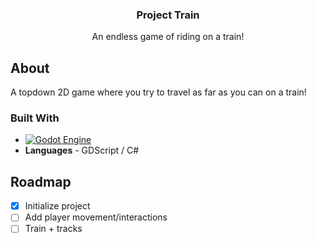 <h3 align="center">Project Train</h3>

  <p align="center">
     An endless game of riding on a train!
  </p>
</div>
 
## About

A topdown 2D game where you try to travel as far as you can on a train!

### Built With

* [![Godot Engine][Godot]][Godot-url]
* **Languages** - GDScript / C#

## Roadmap

- [X] Initialize project
- [ ] Add player movement/interactions
- [ ] Train + tracks

[Godot]: https://img.shields.io/badge/Godot-black?style=for-the-badge&logo=godotengine
[Godot-url]: https://godotengine.org/
